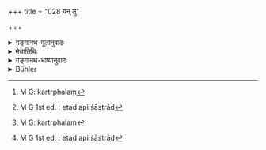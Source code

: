 +++
title = "028 यन् तु"

+++

<details><summary>गङ्गानथ-मूलानुवादः</summary>

अस्यायम् अर्थः । यद्य् अपि प्रजापतिर् ईश्वरो भूतसृष्टौ शक्नोति यथेच्छं प्राणिनः स्रष्टुं तथापि न पूर्वकल्पकृतानि कर्माण्य् अनपेक्ष्य प्राणिनः सृजति । येन यादृशं पुराकल्पे कर्म कृतं तत्कर्माक्षिप्तायां जातौ तं जनयति, न जात्यन्तरे । शुभेन कर्मणा तत्फलोपभोग्यायां देवमनुष्यादिजातौ जनयति, विपरीतेन तिर्यक्प्रेतादिषु । यथैव भूतेन्द्रियगुणाः कल्पादौ प्रकृतिस्था उद्भवन्ति एवं कर्माण्य् अपि प्रलये स्वप्रकृतिस्थानि पुनर् उद्भवन्ति सर्गादौ । "ततः शेषेण" इत्य् एष न्यायस् तत्राप्य् अस्त्य् एव ।

- यदि तर्हि कर्मापेक्षोत्पत्तिः, क्व प्रजापतेर् ऐश्वर्यम् उपयोगि कीदृशं वा सापेक्षम् ऐश्वर्यम् । तस्मिन् सति जगत उत्पत्तेः, कथम् अनुपयोगः । न तम् अन्तरेण स्थित्युत्पत्तिप्रलयाः सन्ति । नित्यत्वात् तस्य स्वकृतान्य् अपि कर्माणि कारणं तदिच्छापि प्रकृतिपरिणामश् च । एतस्याः कारणसामग्र्या इदं जगद् उत्पद्यते तिष्ठति प्रलीयते च । सापेक्षस्याप्य् ऐश्वर्यं न विहन्यते । यथेह राजादिर् ईश्वरो भृत्यादीन् फलेन योजयेद् एवम् एवादिकर्मानुरूपेणैव योजयति । न चानीश्वरः ।

- <u>ननु</u> नास्य श्लोकस्यायम् अर्थ प्रतीयते । किं तर्हि प्रतीयते । विधातुर् एव प्राणिनां कर्मविनियोगे स्वातन्त्र्यम् । स यं प्राणिनं प्रथमं सर्गादौ यस्मिन् कर्मणि हिंसात्मके तद्विपरीते वा न्ययुङ्क्त स तद् एव कर्म भजते करोति । न पित्रादेर् अनुशासनम् अपेक्ष्य स्वेच्छयान्यथा प्रवर्तते । किं तर्हि, प्राक्प्रजापतिनियोगवशात् साध्व् असाधु वा स्वयम् अन्यानुशासननिरपेक्षो ऽनुतिष्ठति । **सृज्यमानाह्** पुनर् जायमानः । कल्पान्तरे ऽस्मिन्न् एव वा कल्पे प्रजापतिर् एव क्षेत्रज्ञांश् तत्कर्तृत्वेन नियुङ्क्ते । अतस् तन्नियोगम् एवानुवर्तमानाः प्राचीनं शुभम् अशुभं वा कर्म कुर्वन्ति । तद् उक्तम् । 

- कर्तृत्वं प्रतिपद्यन्ते अनीशाः स्वेषु कर्मसु ।

- महेश्वरेण प्रेर्यन्ते शुभे वा यदि वाशुभे ॥ इति ।

- अज्ञो जन्तुर् अनीशो ऽयम् आत्मनः सुखदुःखयोः ।

- ईश्वरप्रेरितो गच्छेत् स्वर्गं वा श्वभ्रम् एव वा ॥

- <u>उच्यते</u> । एवं सति कर्मफलसंबन्धस् त्यक्तः स्यात्, पुरुषकारानर्थक्यं च स्यात्, अग्निहोत्रादिकर्माद्युपदेशो ब्रह्मोपासनाश् च व्यर्थाः प्रसज्येरन् । य एवेश्वरस्वरूपानभिज्ञास् त एव दृष्टादृष्टार्थेषु कर्मसु प्रवर्तेरन् । ये तु तदधीनं कर्तृत्वं भोक्तृत्वं च मन्यन्ते तेषां सर्वत्राप्रवृत्तिप्रसङ्गः । कृतम् अपि न तत्कर्म फलति । अकर्तारो ऽपि भोक्ष्यामह इति मन्यमाना उदासीरन् । न च व्याधिर् इवापथ्याद् विदुषां बलाद् इच्छोपजायते कर्तृत्व ईश्वरप्रेरणया । अथ कर्मफलसृष्ट्या तदिच्छा निश्चिता अस्मात् कर्मण इदं कर्तृत्वं[^७२] भवतीति, न तर्हि "यं तु कर्मणि" इत्य् एतद् अस्ति । शास्त्राद्[^७३] एव नियोगः प्रतिपत्तव्यः । तस्माद् **यं** पुरुषं **स प्रभुः** **प्रथमम्** **न्ययुङ्क्त** अनादौ संसारे प्रथमं वर्तमानापेक्षयं नियोक्तृत्वं चास्य सर्वभावेषु दिक्कालनिमित्तकारणत्वात् ।


[^७३]:
     M G 1st ed. : etad api śāstrād


[^७२]:
     M G: kartṛphalaṃ

- <u>अन्ये</u> तु व्याचक्षते । जात्यन्तरापन्नस्यात्मनो न पूर्वं जातिसंस्कारापेक्षा । अतः स्वभावानुवृत्तिः । यं जातिविशेषं यस्मिन् कर्मणि नियुक्तवान् परवधादौ स सिंहादिजातीय आत्मा संपन्नो मनुष्यत्वे मार्दवम् अभ्यस्तम् अपि हित्वा जातिधर्मं प्रतिपद्यते अन्येनानुपदिष्टम् अपि । स्वाभाव्यात् प्रजापतिकृतत्वात् कर्माणि बलवन्ति प्रागभ्यासं जात्यन्तरगतस्य विस्मारयन्तीति प्रदर्शितं भवति ॥ १.२८ ॥

_एतद् एव विस्तारयति ।_
</details>

<details><summary>मेधातिथिः</summary>

अस्यायम् अर्थः । यद्य् अपि प्रजापतिर् ईश्वरो भूतसृष्टौ शक्नोति यथेच्छं प्राणिनः स्रष्टुं तथापि न पूर्वकल्पकृतानि कर्माण्य् अनपेक्ष्य प्राणिनः सृजति । येन यादृशं पुराकल्पे कर्म कृतं तत्कर्माक्षिप्तायां जातौ तं जनयति, न जात्यन्तरे । शुभेन कर्मणा तत्फलोपभोग्यायां देवमनुष्यादिजातौ जनयति, विपरीतेन तिर्यक्प्रेतादिषु । यथैव भूतेन्द्रियगुणाः कल्पादौ प्रकृतिस्था उद्भवन्ति एवं कर्माण्य् अपि प्रलये स्वप्रकृतिस्थानि पुनर् उद्भवन्ति सर्गादौ । "ततः शेषेण" इत्य् एष न्यायस् तत्राप्य् अस्त्य् एव ।

- यदि तर्हि कर्मापेक्षोत्पत्तिः, क्व प्रजापतेर् ऐश्वर्यम् उपयोगि कीदृशं वा सापेक्षम् ऐश्वर्यम् । तस्मिन् सति जगत उत्पत्तेः, कथम् अनुपयोगः । न तम् अन्तरेण स्थित्युत्पत्तिप्रलयाः सन्ति । नित्यत्वात् तस्य स्वकृतान्य् अपि कर्माणि कारणं तदिच्छापि प्रकृतिपरिणामश् च । एतस्याः कारणसामग्र्या इदं जगद् उत्पद्यते तिष्ठति प्रलीयते च । सापेक्षस्याप्य् ऐश्वर्यं न विहन्यते । यथेह राजादिर् ईश्वरो भृत्यादीन् फलेन योजयेद् एवम् एवादिकर्मानुरूपेणैव योजयति । न चानीश्वरः ।

- <u>ननु</u> नास्य श्लोकस्यायम् अर्थ प्रतीयते । किं तर्हि प्रतीयते । विधातुर् एव प्राणिनां कर्मविनियोगे स्वातन्त्र्यम् । स यं प्राणिनं प्रथमं सर्गादौ यस्मिन् कर्मणि हिंसात्मके तद्विपरीते वा न्ययुङ्क्त स तद् एव कर्म भजते करोति । न पित्रादेर् अनुशासनम् अपेक्ष्य स्वेच्छयान्यथा प्रवर्तते । किं तर्हि, प्राक्प्रजापतिनियोगवशात् साध्व् असाधु वा स्वयम् अन्यानुशासननिरपेक्षो ऽनुतिष्ठति । **सृज्यमानाह्** पुनर् जायमानः । कल्पान्तरे ऽस्मिन्न् एव वा कल्पे प्रजापतिर् एव क्षेत्रज्ञांश् तत्कर्तृत्वेन नियुङ्क्ते । अतस् तन्नियोगम् एवानुवर्तमानाः प्राचीनं शुभम् अशुभं वा कर्म कुर्वन्ति । तद् उक्तम् । 

- कर्तृत्वं प्रतिपद्यन्ते अनीशाः स्वेषु कर्मसु ।

- महेश्वरेण प्रेर्यन्ते शुभे वा यदि वाशुभे ॥ इति ।

- अज्ञो जन्तुर् अनीशो ऽयम् आत्मनः सुखदुःखयोः ।

- ईश्वरप्रेरितो गच्छेत् स्वर्गं वा श्वभ्रम् एव वा ॥

- <u>उच्यते</u> । एवं सति कर्मफलसंबन्धस् त्यक्तः स्यात्, पुरुषकारानर्थक्यं च स्यात्, अग्निहोत्रादिकर्माद्युपदेशो ब्रह्मोपासनाश् च व्यर्थाः प्रसज्येरन् । य एवेश्वरस्वरूपानभिज्ञास् त एव दृष्टादृष्टार्थेषु कर्मसु प्रवर्तेरन् । ये तु तदधीनं कर्तृत्वं भोक्तृत्वं च मन्यन्ते तेषां सर्वत्राप्रवृत्तिप्रसङ्गः । कृतम् अपि न तत्कर्म फलति । अकर्तारो ऽपि भोक्ष्यामह इति मन्यमाना उदासीरन् । न च व्याधिर् इवापथ्याद् विदुषां बलाद् इच्छोपजायते कर्तृत्व ईश्वरप्रेरणया । अथ कर्मफलसृष्ट्या तदिच्छा निश्चिता अस्मात् कर्मण इदं कर्तृत्वं[^७२] भवतीति, न तर्हि "यं तु कर्मणि" इत्य् एतद् अस्ति । शास्त्राद्[^७३] एव नियोगः प्रतिपत्तव्यः । तस्माद् **यं** पुरुषं **स प्रभुः** **प्रथमम्** **न्ययुङ्क्त** अनादौ संसारे प्रथमं वर्तमानापेक्षयं नियोक्तृत्वं चास्य सर्वभावेषु दिक्कालनिमित्तकारणत्वात् ।


[^७३]:
     M G 1st ed. : etad api śāstrād


[^७२]:
     M G: kartṛphalaṃ

- <u>अन्ये</u> तु व्याचक्षते । जात्यन्तरापन्नस्यात्मनो न पूर्वं जातिसंस्कारापेक्षा । अतः स्वभावानुवृत्तिः । यं जातिविशेषं यस्मिन् कर्मणि नियुक्तवान् परवधादौ स सिंहादिजातीय आत्मा संपन्नो मनुष्यत्वे मार्दवम् अभ्यस्तम् अपि हित्वा जातिधर्मं प्रतिपद्यते अन्येनानुपदिष्टम् अपि । स्वाभाव्यात् प्रजापतिकृतत्वात् कर्माणि बलवन्ति प्रागभ्यासं जात्यन्तरगतस्य विस्मारयन्तीति प्रदर्शितं भवति ॥ १.२८ ॥

_एतद् एव विस्तारयति ।_
</details>

<details><summary>गङ्गानथ-भाष्यानुवादः</summary>

The meaning of this verse is as follows:—Even though Prajāpati, being the supreme director of the creation of things, can create living creatures just as he chooses, yet, as a matter of fact, he creates them, not without reference to the actions done by them during the preceding cycles; he makes the creature born in that family of creatures which is indicated by the act done by it during the previous cycle,—and never in any other family; if the creature has, in the past, done a good act, it is led to be born in a family in which it would be enabled to experience the good results of that act,—in such families for instance, as ‘God,’ ‘Man’ and so forth; if, on the other hand, the acts of the creature have been bad, it is born in such families as ‘animals,’ ‘evil spirits’ and the like. What happens is that at the beginning of each new creation, the acts done by creatures in the previous cycle come out, after having, during Dissolution, lain latent within their source; just in the same manner as the Elements, the Organs and the Constituent Attributes come out at the beginning of each creation, after having lain latent within their source, in the Boot Evolvent. And the reason for this lies in the fact that the law relating to the ‘residue of the past’ (affecting the future) applies with equal force to the case in question also.

*Question*:—“If the coming into existence (of a creature) is dependent
upon its own past acts, where then does the almighty power of Prajāpati come in? Of what sort too would be the almighty power which is dependent upon extraneous influences?”

*Answer*:—It is only when the said almighty power is there and (active)
that the world comes into existence; how then can the said power he said to have no effect at all? In fact, neither continuance, nor production, nor dissolution (of the world) is possible except when that power is present,—the power of God being ever present, at all times. In reality, what lead to a creature being born are (1) acts done by itself, (2) the will of Prajāpati and (3) the evolution of the Root Evolvent. It is by all this set of causes that this world is produced, exists and becomes dissolved. The mere fact of Prajāpati being influenced by the things does not deprive him of his almighty power. The case stands upon the same footing as a king bestowing upon his servants and dependents the rewards for acts done by them; exactly in the same manner Prajāpati assigns to each creature what is in accordance with its previous acts; and yet neither the King nor Prajāpati cease to be ‘all-powerful.’

*Objection*:—

> “The meaning assigned to the verse does not appear to be its right > meaning at all. What appears to be its right meaning is that the > Creator is entirely independent in assigning their work to the > creatures. The verse thus means as follows:—‘*Every creature conformed > to*,—*i.e*., carried on—*that same action*—in the form either of > *doing harm to others*, or its contrary,—*to which the Lord had > directed it at*—at the beginning of creation’; that is, man does not > have recourse to actions, cither entirely on the advice of his father > and other elders, or by his own will; in fact, whatever good or bad > action he performs, he does wholly in accordance with Prajāpati’s > directions, entirely uninfluenced by the advice of any other person. >
> ‘*When created again*’—*i.e*., when born again, whether in another > cycle, or in this same cycle,—it is Prajāpati alone who directs all > animate beings to be the doers of actions; hence even past good and > bad acts arc done by them only in obedience to the directions of > Prajāpati; this has been thus declared:—‘They become agents without > being masters of their own actions; to the good or the bad act they > are led on by God’; and again ‘this ignorant creature has no control > over his pleasure and pain; it is only as led on by God that he goes > to heaven or to hell.’”

To the above we make the following reply:—If the suggested explanation were accepted, (1) it would mean the abandoning of the idea of an inseparable connection between Actions and their results,—(2) it would also mean that all human effort is useless (everything being determined entirely by the independent will of God),—(3) and it would mean that the injunctions of the *Agnihotra* and such acts, as well as the worshipping of Brahman, are entirely futile; in fact it would come to this that actions for visible or invisible results would be undertaken by only such men as are ignorant of the nature of God; while those who are of opinion that the doing of actions and the enjoying of their results are dependent on the will of God would never engage in any form of activity; they would keep away from activity under the impression that ‘even though an action may be done, its result may not follow (if God so wished it), and even though we may not do the act, we may enjoy its results (if God so willed it).’ Especially because the desire for being the doer of a certain act does not arise in the man forcibly through the prompting of God, as illness arises from unwholesome food; on the other hand, if the said desire is held to be determined by the connection between the action and its result,—the idea being that ‘this result follows from this action’—then it would not be true that ‘the Lord directed the man to the act’ (as the text says).

The *direction* by God, spoken of in the text can be admitted only on the authority of the scriptures; and in the statement—‘*that action to which the Lord directed him at first*,’—the phrase ‘*at first*’ is used in reference to the present, since the world is beginningless (so that ‘at first’ could not mean *at the beginning of creation*)’, and as regards the ‘direction’ or ‘supervision’ by the Lord, this extends over all tilings (not only to Actions), he being the efficient cause of Time and Space (within which all things have their being). \[In this way the idea of God’s supervision is not incompatible with the theory that results accrue to men from their own acts.\]

Other people offer the following explanation of the verse:—When a personality happens to be born in a different animal-species (from that in which it was born in its former life), it does not require the effects of its former conditions; nor is there the resultant continuity of its former nature; when, for instance, a certain personality happens to be born in the foline species, which species God originally prompted to such acts as the killing of others and the like,—it renounces the quality of mercy which it may have practised during its human existence, and acquires the quality of that species in which it is born, even though this latter quality may not have been taught by any one. What is meant is that the actions due to the nature of the personality being ordained by God are extremely potent, and make the personality forget its former habits.

The idea contained in this verse is further expanded in the following verse.—(28)
</details>

<details><summary>Bühler</summary>

028	But to whatever course of action the Lord at first appointed each (kind of beings), that alone it has spontaneously adopted in each succeeding creation.
</details>
